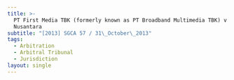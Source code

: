 ```yaml
---
title: >-
  PT First Media TBK (formerly known as PT Broadband Multimedia TBK) v Astro
  Nusantara
subtitle: "[2013] SGCA 57 / 31\_October\_2013"
tags:
  - Arbitration
  - Arbitral Tribunal
  - Jurisdiction
layout: single
---
```


